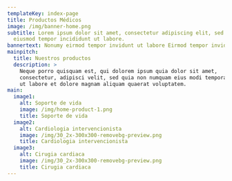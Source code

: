 ```yaml
---
templateKey: index-page
title: Productos Médicos
image: /img/banner-home.png
subtitle: Lorem ipsum dolor sit amet, consectetur adipiscing elit, sed do
  eiusmod tempor incididunt ut labore.
bannertext: Nonumy eirmod tempor invidunt ut labore Eirmod tempor invidunt ut labore.
mainpitch:
  title: Nuestros productos
  description: >
    Neque porro quisquam est, qui dolorem ipsum quia dolor sit amet,
    consectetur, adipisci velit, sed quia non numquam eius modi tempora incidunt
    ut labore et dolore magnam aliquam quaerat voluptatem. 
main:
  image1:
    alt: Soporte de vida
    image: /img/home-product-1.png
    title: Soporte de vida
  image2:
    alt: Cardiologia intervencionista
    image: /img/30_2x-300x300-removebg-preview.png
    title: Cardiologia intervencionista
  image3:
    alt: Cirugia cardiaca
    image: /img/30_2x-300x300-removebg-preview.png
    title: Cirugia cardiaca
---
```

